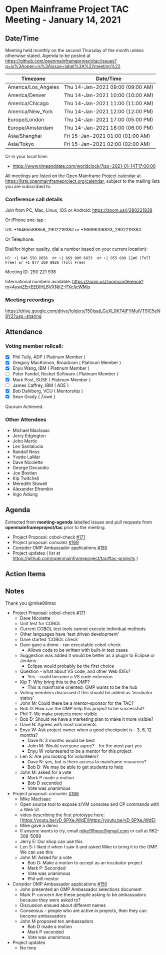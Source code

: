 # Open Mainframe Project TAC Meeting - January 14, 2021

## Date/Time

Meeting held monthly on the second Thursday of the month unless otherwise stated. Agenda to be posted at https://github.com/openmainframeproject/tac/issues?q=is%3Aopen+is%3Aissue+label%3A%22meeting%22

| Timezone | Date/Time |
|----------|-----------|
| America/Los_Angeles | Thu 14-Jan-2021 09:00 (09:00 AM) |
| America/Denver | Thu 14-Jan-2021 10:00 (10:00 AM) |
| America/Chicago | Thu 14-Jan-2021 11:00 (11:00 AM) |
| America/New_York | Thu 14-Jan-2021 12:00 (12:00 PM) |
| Europe/London | Thu 14-Jan-2021 17:00 (05:00 PM) |
| Europe/Amsterdam | Thu 14-Jan-2021 18:00 (06:00 PM) |
| Asia/Shanghai | Fri 15-Jan-2021 01:00 (01:00 AM) |
| Asia/Tokyo | Fri 15-Jan-2021 02:00 (02:00 AM) |

Or in your local time:
* https://www.timeanddate.com/worldclock/?iso=2021-01-14T17:00:00

All meetings are listed on the Open Mainframe Project calendar at https://lists.openmainframeproject.org/calendar, subject to the mailing lists you are subscribed to.

### Conference call details

Join from PC, Mac, Linux, iOS or Android: https://zoom.us/j/290221938

Or iPhone one-tap :

US: +16465588656,,290221938#  or +16699006833,,290221938#

Or Telephone:

Dial(for higher quality, dial a number based on your current location):

    US: +1 646 558 8656  or +1 669 900 6833  or +1 855 880 1246 (Toll Free) or +1 877 369 0926 (Toll Free)

Meeting ID: 290 221 938

International numbers available: https://zoom.us/zoomconference?m=4ywiZErrEEDIHL6VXNjfZ-PXcfjeWMjs

### Meeting recordings

https://drive.google.com/drive/folders/150IsatLGuXL0KT4jFYMulVT9IC5eN9Y2?usp=sharing

## Attendance

### Voting member rollcall:

- [x] Phil Tully, ADP ( Platinum Member )
- [x] Gregory MacKinnon, Broadcom ( Platinum Member )
- [x] Enyu Wang, IBM ( Platinum Member )
- [ ] Peter Fandel, Rocket Software ( Platinum Member )
- [x] Mark Post, SUSE ( Platinum Member )
- [ ] James Caffrey, IBM ( ADE )
- [x] Bob Dahlberg, VCU ( Mentorship )
- [x] Sean Grady ( Zowe )

Quorum Achieved.

### Other Attendees

- Michael MacIsaac
- Jerry Edgington
- John Mertic
- Len Santalucia
- Randall Ness
- Yvette LaMar
- Dave Nicolette
- George Decandio
- Joe Bostian
- Kip Twitchell
- Meredith Stowell
- Alexander Efremkin
- Ingo Adlung

## Agenda

Extracted from **meeting-agenda** labelled issues and pull requests from **openmainframeproject/tac** prior to the meeting.

* Project Proposal: cobol-check [#171](https://github.com/openmainframeproject/tac/issues/171)
* Project proposal: consolez [#169](https://github.com/openmainframeproject/tac/issues/169)
* Consider OMP Ambassador applications [#150](https://github.com/openmainframeproject/tac/issues/150)
* Project updates ( list at https://github.com/openmainframeproject/tac#tac-projects )

## Action Items


## Notes

Thank you @mike99mac

*   Project Proposal: cobol-check [#171](https://github.com/openmainframeproject/tac/issues/171)
    *   Dave Nicolette 
    *   Unit test for COBOL
    *   Current COBOL test tools cannot execute individual methods
    *   Other languages have ‘test driven development’
    *   Dave started ‘COBOL check’
    *   Dave gave a demo - ran executable cobol-check
        *   Allows code to be written with built-in test cases
    *   Suggestion was added it would be better as a plugin to Eclipse or Jenkins
        *   Eclipse would probably be the first choice
    *   Question - what about VS code, and other Web IDEs?
        *   Yes - could become a VS code extension
    *   Kip T: Why bring this to the OMP?
        *   This is mainframe oriented, OMP wants to be the hub
    *   Voting members discussed if this should be added as ‘incubator status’
    *   John M: Could there be a mentor-sponsor for the TAC?
    *   Bob D: How can the OMP help this project to be successful?
    *   Phil T: We make projects more visible
    *   Bob D: Should we have a marketing plan to make it more visible?
    *   Dave N: Agrees with most comments
    *   Enyu W: Ask project owner when a good checkpoint is - 3, 6, 12 months?
        *   Dave N: 3 months would be best
        *   John M: Would everyone agree? - for the most part yes
        *   Enyu W volunteered to be a mentor for this project
    *   Len S: Are you looking for volunteers?
        *   Dave N: yes, but is there access to mainframe resources?
        *   Bob D: We may be able to get students to help
    *   John M: asked for a vote 
        *   Mark P made a motion
        *   Bob D seconded
        *   Vote was unanimous
*   Project proposal: consolez [#169](https://github.com/openmainframeproject/tac/issues/169)
    *   Mike MacIsaac
    *   Open source tool to expose z/VM consoles and CP commands with a Web UI
    *    video describing the first prototype here: [https://youtu.be/vD_6PXeJWdE](https://youtu.be/vD_6PXeJWdE)
    *   Mike gave a demo
    *   If anyone wants to try, email [mike99mac@gmail.com](mailto:mike99mac@gmail.com) or call at 862-308-5089
    *   Jerry E: Our shop can use this
    *   Len S: I liked it when I saw it and asked Mike to bring it to the OMP. We can use this
    *   John M: Asked for a vote
        *   Bob D: Make a motion to accept as an incubator project
        *   Mark P: Seconded
        *   Vote was unanimous
        *   Phil will mentor
*   Consider OMP Ambassador applications [#150](https://github.com/openmainframeproject/tac/issues/150)
    *   John presented an OMP Ambassador selections document
    *   Mark P: concern Are these people asking to be ambassadors because they were asked to?
    *   Discussion ensued about different names
    *   Consensus - people who are active in projects, then they can become ambassadors
    *   John M proposed ten ambassadors
        *   Bob D made a motion
        *   Mark P seconded
        *   Vote was unanimous
*   Project updates
    *   No time 
